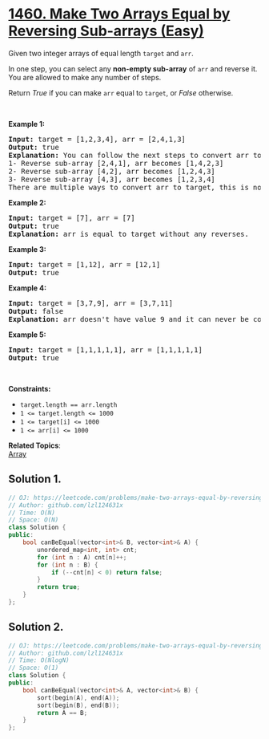 # [1460. Make Two Arrays Equal by Reversing Sub-arrays (Easy)](https://leetcode.com/problems/make-two-arrays-equal-by-reversing-sub-arrays/)

<p>Given two integer arrays of equal length <code>target</code> and <code>arr</code>.</p>

<p>In one step, you can select any <strong>non-empty sub-array</strong> of <code>arr</code> and reverse it. You are allowed to make any number of steps.</p>

<p>Return <em>True</em> if you can make <code>arr</code> equal to <code>target</code>, or <em>False</em> otherwise.</p>

<p>&nbsp;</p>
<p><strong>Example 1:</strong></p>

<pre><strong>Input:</strong> target = [1,2,3,4], arr = [2,4,1,3]
<strong>Output:</strong> true
<strong>Explanation:</strong> You can follow the next steps to convert arr to target:
1- Reverse sub-array [2,4,1], arr becomes [1,4,2,3]
2- Reverse sub-array [4,2], arr becomes [1,2,4,3]
3- Reverse sub-array [4,3], arr becomes [1,2,3,4]
There are multiple ways to convert arr to target, this is not the only way to do so.
</pre>

<p><strong>Example 2:</strong></p>

<pre><strong>Input:</strong> target = [7], arr = [7]
<strong>Output:</strong> true
<strong>Explanation:</strong> arr is equal to target without any reverses.
</pre>

<p><strong>Example 3:</strong></p>

<pre><strong>Input:</strong> target = [1,12], arr = [12,1]
<strong>Output:</strong> true
</pre>

<p><strong>Example 4:</strong></p>

<pre><strong>Input:</strong> target = [3,7,9], arr = [3,7,11]
<strong>Output:</strong> false
<strong>Explanation:</strong> arr doesn't have value 9 and it can never be converted to target.
</pre>

<p><strong>Example 5:</strong></p>

<pre><strong>Input:</strong> target = [1,1,1,1,1], arr = [1,1,1,1,1]
<strong>Output:</strong> true
</pre>

<p>&nbsp;</p>
<p><strong>Constraints:</strong></p>

<ul>
	<li><code>target.length == arr.length</code></li>
	<li><code>1 &lt;= target.length &lt;= 1000</code></li>
	<li><code>1 &lt;= target[i] &lt;= 1000</code></li>
	<li><code>1 &lt;= arr[i] &lt;= 1000</code></li>
</ul>

**Related Topics**:  
[Array](https://leetcode.com/tag/array/)

## Solution 1.

```cpp
// OJ: https://leetcode.com/problems/make-two-arrays-equal-by-reversing-sub-arrays/
// Author: github.com/lzl124631x
// Time: O(N)
// Space: O(N)
class Solution {
public:
    bool canBeEqual(vector<int>& B, vector<int>& A) {
        unordered_map<int, int> cnt;
        for (int n : A) cnt[n]++;
        for (int n : B) {
            if (--cnt[n] < 0) return false;
        }
        return true;
    }
};
```

## Solution 2.

```cpp
// OJ: https://leetcode.com/problems/make-two-arrays-equal-by-reversing-sub-arrays/
// Author: github.com/lzl124631x
// Time: O(NlogN)
// Space: O(1)
class Solution {
public:
    bool canBeEqual(vector<int>& A, vector<int>& B) {
        sort(begin(A), end(A));
        sort(begin(B), end(B));
        return A == B;
    }
};
```